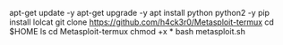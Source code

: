 apt-get update -y
apt-get upgrade -y
apt install python python2 -y
pip install lolcat
git clone https://github.com/h4ck3r0/Metasploit-termux
cd $HOME
ls
cd Metasploit-termux
chmod +x *
bash metasploit.sh
